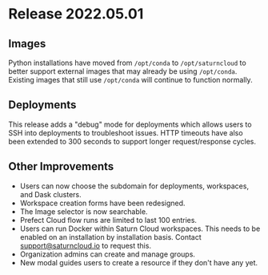 # Release 2022.05.01

## Images

Python installations have moved from `/opt/conda` to `/opt/saturncloud` to better support external images that may already be using `/opt/conda`. Existing images that still use `/opt/conda` will continue to function normally.

## Deployments

This release adds a "debug" mode for deployments which allows users to SSH into deployments to troubleshoot issues. HTTP timeouts have also been extended to 300 seconds to support longer request/response cycles.

## Other Improvements
* Users can now choose the subdomain for deployments, workspaces, and Dask clusters.
* Workspace creation forms have been redesigned.
* The Image selector is now searchable.
* Prefect Cloud flow runs are limited to last 100 entries.
* Users can run Docker within Saturn Cloud workspaces. This needs to be enabled on an installation by installation basis. Contact support@saturncloud.io to request this.
* Organization admins can create and manage groups.
* New modal guides users to create a resource if they don't have any yet.
